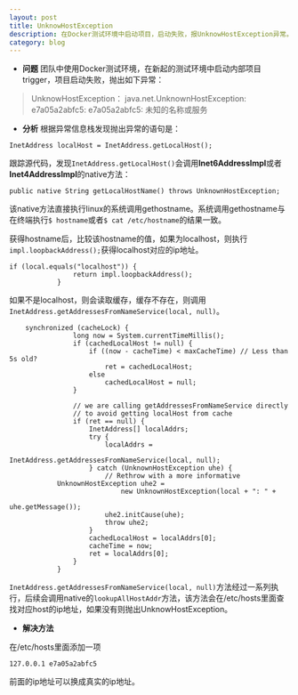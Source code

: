 ```yaml
---
layout: post
title: UnknowHostException
description: 在Docker测试环境中启动项目，启动失败，报UnknowHostException异常。
category: blog
---
```


+ **问题**
  团队中使用Docker测试环境，在新起的测试环境中启动内部项目trigger，项目启动失败，抛出如下异常：

>  UnknowHostException：
java.net.UnknownHostException: e7a05a2abfc5: e7a05a2abfc5: 未知的名称或服务


+ **分析**
根据异常信息栈发现抛出异常的语句是：

`InetAddress localHost = InetAddress.getLocalHost();`
 
跟踪源代码，发现`InetAddress.getLocalHost()`会调用**Inet6AddressImpl**或者**Inet4AddressImpl**的native方法：

```
public native String getLocalHostName() throws UnknownHostException;
```
该native方法直接执行linux的系统调用gethostname。系统调用gethostname与在终端执行`$ hostname`或者`$ cat /etc/hostname`的结果一致。

获得hostname后，比较该hostname的值，如果为localhost，则执行`impl.loopbackAddress();`获得localhost对应的ip地址。

```
if (local.equals("localhost")) {
                return impl.loopbackAddress();
            }
```

如果不是localhost，则会读取缓存，缓存不存在，则调用`InetAddress.getAddressesFromNameService(local, null)`。

```
	synchronized (cacheLock) {
                long now = System.currentTimeMillis();
                if (cachedLocalHost != null) {
                    if ((now - cacheTime) < maxCacheTime) // Less than 5s old?
                        ret = cachedLocalHost;
                    else
                        cachedLocalHost = null;
                }

                // we are calling getAddressesFromNameService directly
                // to avoid getting localHost from cache
                if (ret == null) {
                    InetAddress[] localAddrs;
                    try {
                        localAddrs =
                            InetAddress.getAddressesFromNameService(local, null);
                    } catch (UnknownHostException uhe) {
                        // Rethrow with a more informative 
			UnknownHostException uhe2 =
                            new UnknownHostException(local + ": " +
                                                     uhe.getMessage());
                        uhe2.initCause(uhe);
                        throw uhe2;
                    }
                    cachedLocalHost = localAddrs[0];
                    cacheTime = now;
                    ret = localAddrs[0];
                }
            }
```

`InetAddress.getAddressesFromNameService(local, null)`方法经过一系列执行，后续会调用native的`lookupAllHostAddr`方法，该方法会在/etc/hosts里面查找对应host的ip地址，如果没有则抛出UnknowHostException。

+ **解决方法**

在/etc/hosts里面添加一项

```
127.0.0.1 e7a05a2abfc5
```
前面的ip地址可以换成真实的ip地址。

